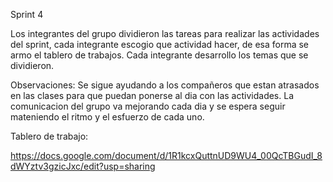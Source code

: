 Sprint 4

Los integrantes del grupo dividieron las tareas para realizar las actividades del sprint, cada integrante escogio que actividad hacer, de esa forma se armo el tablero de trabajos. Cada integrante desarrollo los temas que se dividieron.

Observaciones: Se sigue ayudando a los compañeros que estan atrasados en las clases para que puedan ponerse al dia con las actividades. La comunicacion del grupo va mejorando cada dia y se espera seguir mateniendo el ritmo y el esfuerzo de cada uno.

Tablero de trabajo:

https://docs.google.com/document/d/1R1kcxQuttnUD9WU4_00QcTBGudI_8dWYztv3gzicJxc/edit?usp=sharing

